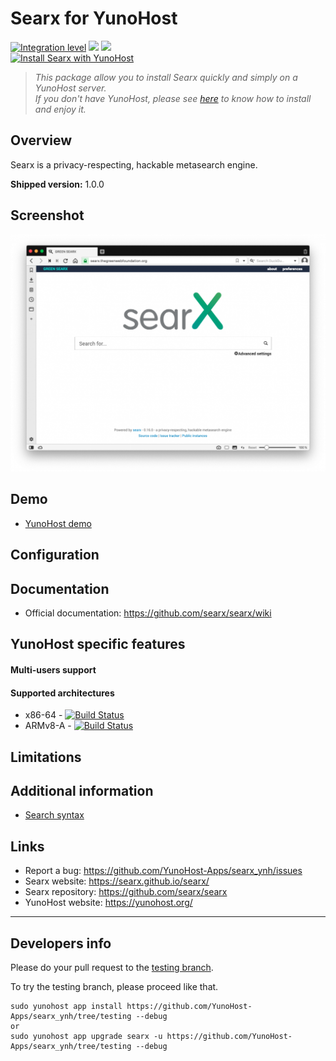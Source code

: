 # Searx for YunoHost

[![Integration level](https://dash.yunohost.org/integration/searx.svg)](https://dash.yunohost.org/appci/app/searx) ![](https://ci-apps.yunohost.org/ci/badges/searx.status.svg) ![](https://ci-apps.yunohost.org/ci/badges/searx.maintain.svg)  
[![Install Searx with YunoHost](https://install-app.yunohost.org/install-with-yunohost.svg)](https://install-app.yunohost.org/?app=searx)

> *This package allow you to install Searx quickly and simply on a YunoHost server.  
If you don't have YunoHost, please see [here](https://yunohost.org/install) to know how to install and enjoy it.*

## Overview
Searx is a privacy-respecting, hackable metasearch engine.

**Shipped version:** 1.0.0

## Screenshot

![](Screenshot.png)

## Demo

* [YunoHost demo](https://demo.yunohost.org/searx/)

## Configuration

## Documentation

 * Official documentation: https://github.com/searx/searx/wiki

## YunoHost specific features

#### Multi-users support

#### Supported architectures

* x86-64 - [![Build Status](https://ci-apps.yunohost.org/ci/logs/searx.svg)](https://ci-apps.yunohost.org/ci/apps/searx/)
* ARMv8-A - [![Build Status](https://ci-apps-arm.yunohost.org/ci/logs/searx.svg)](https://ci-apps-arm.yunohost.org/ci/apps/searx/)

## Limitations

## Additional information

- [Search syntax](https://searx.github.io/searx/user/search_syntax.html)

## Links

 * Report a bug: https://github.com/YunoHost-Apps/searx_ynh/issues
 * Searx website: https://searx.github.io/searx/
 * Searx repository: https://github.com/searx/searx
 * YunoHost website: https://yunohost.org/

---

## Developers info

Please do your pull request to the [testing branch](https://github.com/YunoHost-Apps/searx_ynh/tree/testing).

To try the testing branch, please proceed like that.
```
sudo yunohost app install https://github.com/YunoHost-Apps/searx_ynh/tree/testing --debug
or
sudo yunohost app upgrade searx -u https://github.com/YunoHost-Apps/searx_ynh/tree/testing --debug
```
